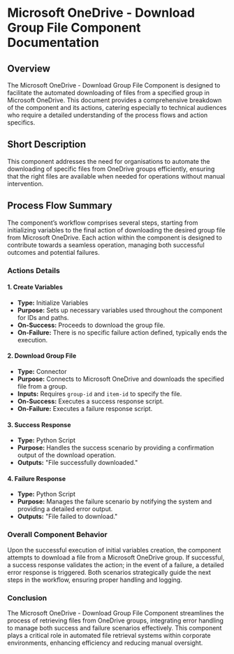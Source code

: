 # Microsoft OneDrive - Download Group File Component Documentation

## Overview
The Microsoft OneDrive - Download Group File Component is designed to facilitate the automated downloading of files from a specified group in Microsoft OneDrive. This document provides a comprehensive breakdown of the component and its actions, catering especially to technical audiences who require a detailed understanding of the process flows and action specifics.

## Short Description
This component addresses the need for organisations to automate the downloading of specific files from OneDrive groups efficiently, ensuring that the right files are available when needed for operations without manual intervention.

## Process Flow Summary
The component’s workflow comprises several steps, starting from initializing variables to the final action of downloading the desired group file from Microsoft OneDrive. Each action within the component is designed to contribute towards a seamless operation, managing both successful outcomes and potential failures.

### Actions Details

#### 1. Create Variables
- **Type:** Initialize Variables
- **Purpose:** Sets up necessary variables used throughout the component for IDs and paths.
- **On-Success:** Proceeds to download the group file.
- **On-Failure:** There is no specific failure action defined, typically ends the execution.

#### 2. Download Group File
- **Type:** Connector
- **Purpose:** Connects to Microsoft OneDrive and downloads the specified file from a group.
- **Inputs:** Requires `group-id` and `item-id` to specify the file.
- **On-Success:** Executes a success response script.
- **On-Failure:** Executes a failure response script.

#### 3. Success Response
- **Type:** Python Script
- **Purpose:** Handles the success scenario by providing a confirmation output of the download operation.
- **Outputs:** "File successfully downloaded."

#### 4. Failure Response
- **Type:** Python Script
- **Purpose:** Manages the failure scenario by notifying the system and providing a detailed error output.
- **Outputs:** "File failed to download."

### Overall Component Behavior
Upon the successful execution of initial variables creation, the component attempts to download a file from a Microsoft OneDrive group. If successful, a success response validates the action; in the event of a failure, a detailed error response is triggered. Both scenarios strategically guide the next steps in the workflow, ensuring proper handling and logging.

### Conclusion
The Microsoft OneDrive - Download Group File Component streamlines the process of retrieving files from OneDrive groups, integrating error handling to manage both success and failure scenarios effectively. This component plays a critical role in automated file retrieval systems within corporate environments, enhancing efficiency and reducing manual oversight.
